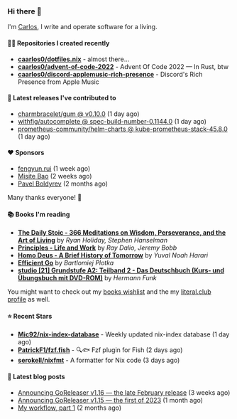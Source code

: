 ### Hi there 👋

I'm [Carlos](https://caarlos0.dev), I write and operate software for a living.

#### 👨‍💻 Repositories I created recently
- **[caarlos0/dotfiles.nix](https://github.com/caarlos0/dotfiles.nix)** - almost there...
- **[caarlos0/advent-of-code-2022](https://github.com/caarlos0/advent-of-code-2022)** - Advent Of Code 2022 — In Rust, btw
- **[caarlos0/discord-applemusic-rich-presence](https://github.com/caarlos0/discord-applemusic-rich-presence)** - Discord's Rich Presence from Apple Music

#### 🚀 Latest releases I've contributed to


- [charmbracelet/gum @ v0.10.0](https://github.com/charmbracelet/gum/releases/tag/v0.10.0) (1 day ago)
- [withfig/autocomplete @ spec-build-number-0.1144.0](https://github.com/withfig/autocomplete/releases/tag/spec-build-number-0.1144.0) (1 day ago)
- [prometheus-community/helm-charts @ kube-prometheus-stack-45.8.0](https://github.com/prometheus-community/helm-charts/releases/tag/kube-prometheus-stack-45.8.0) (1 day ago)

#### ❤️ Sponsors
- [fengyun.rui](https://github.com/rfyiamcool) (1 week ago)
- [Misite Bao](https://github.com/misitebao) (2 weeks ago)
- [Pavel Boldyrev](https://github.com/bpg) (2 months ago)

Many thanks everyone! 🙏

#### 📚 Books I'm reading
- **[The Daily Stoic - 366 Meditations on Wisdom, Perseverance, and the Art of Living](https://literal.club/caarlos0/book/the-daily-stoic-lbfbd)** by _Ryan Holiday, Stephen Hanselman_
- **[Principles - Life and Work](https://literal.club/caarlos0/book/ray-dalioray-daliojeremy-bobbprinciples-a9caw)** by _Ray Dalio, Jeremy Bobb_
- **[Homo Deus - A Brief History of Tomorrow](https://literal.club/caarlos0/book/yuval-noah-harari-homo-deus-ea6af)** by _Yuval Noah Harari_
- **[Efficient Go](https://literal.club/caarlos0/book/bartlomiej-plotka-efficient-go-h2xgm)** by _Bartlomiej Plotka_
- **[studio [21] Grundstufe A2: Teilband 2 - Das Deutschbuch (Kurs- und Übungsbuch mit DVD-ROM)](https://literal.club/caarlos0/book/hermann-funk-studio-21-grundstufe-a2-teilband-2-das-deutschbuch-kurs-und-ubungsbuch-mit-dvd-rom-9zuoy)** by _Hermann Funk_

You might want to check out my [books
wishlist](https://www.amazon.com.br/hz/wishlist/ls/EB8P7VS717SV) and the my
[literal.club profile](https://literal.club/caarlos0) as well.

#### ⭐ Recent Stars
- **[Mic92/nix-index-database](https://github.com/Mic92/nix-index-database)** - Weekly updated nix-index database (1 day ago)
- **[PatrickF1/fzf.fish](https://github.com/PatrickF1/fzf.fish)** - 🔍🐟 Fzf plugin for Fish (2 days ago)
- **[serokell/nixfmt](https://github.com/serokell/nixfmt)** - A formatter for Nix code (3 days ago)

#### 📄 Latest blog posts
- [Announcing GoReleaser v1.16 — the late February release](https://carlosbecker.com/posts/goreleaser-v1.16/) (3 weeks ago)
- [Announcing GoReleaser v1.15 — the first of 2023](https://carlosbecker.com/posts/goreleaser-v1.15/) (1 month ago)
- [My workflow, part 1](https://carlosbecker.com/posts/workflow-pt1/) (2 months ago)
